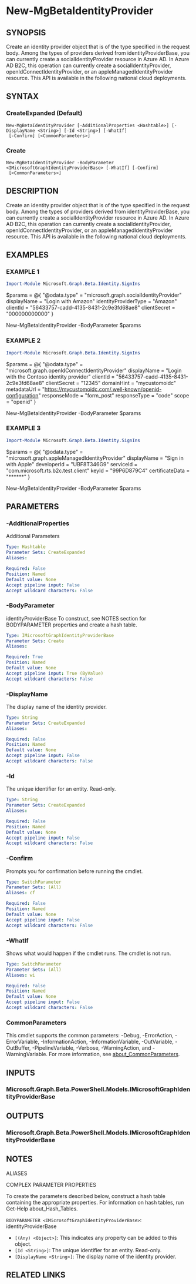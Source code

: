 ﻿---
external help file: Microsoft.Graph.Beta.Identity.SignIns-help.xml
Module Name: Microsoft.Graph.Beta.Identity.SignIns
online version: https://learn.microsoft.com/powershell/module/microsoft.graph.beta.identity.signins/new-mgbetaidentityprovider
schema: 2.0.0
---

# New-MgBetaIdentityProvider

## SYNOPSIS
Create an identity provider object that is of the type specified in the request body.
Among the types of providers derived from identityProviderBase, you can currently create a socialIdentityProvider resource in Azure AD.
In Azure AD B2C, this operation can currently create a socialIdentityProvider, openIdConnectIdentityProvider, or an appleManagedIdentityProvider resource.
This API is available in the following national cloud deployments.

## SYNTAX

### CreateExpanded (Default)
```
New-MgBetaIdentityProvider [-AdditionalProperties <Hashtable>] [-DisplayName <String>] [-Id <String>] [-WhatIf]
 [-Confirm] [<CommonParameters>]
```

### Create
```
New-MgBetaIdentityProvider -BodyParameter <IMicrosoftGraphIdentityProviderBase> [-WhatIf] [-Confirm]
 [<CommonParameters>]
```

## DESCRIPTION
Create an identity provider object that is of the type specified in the request body.
Among the types of providers derived from identityProviderBase, you can currently create a socialIdentityProvider resource in Azure AD.
In Azure AD B2C, this operation can currently create a socialIdentityProvider, openIdConnectIdentityProvider, or an appleManagedIdentityProvider resource.
This API is available in the following national cloud deployments.

## EXAMPLES

### EXAMPLE 1
```powershell
Import-Module Microsoft.Graph.Beta.Identity.SignIns
```

$params = @{
	"@odata.type" = "microsoft.graph.socialIdentityProvider"
	displayName = "Login with Amazon"
	identityProviderType = "Amazon"
	clientId = "56433757-cadd-4135-8431-2c9e3fd68ae8"
	clientSecret = "000000000000"
}

New-MgBetaIdentityProvider -BodyParameter $params

### EXAMPLE 2
```powershell
Import-Module Microsoft.Graph.Beta.Identity.SignIns
```

$params = @{
	"@odata.type" = "microsoft.graph.openIdConnectIdentityProvider"
	displayName = "Login with the Contoso identity provider"
	clientId = "56433757-cadd-4135-8431-2c9e3fd68ae8"
	clientSecret = "12345"
	domainHint = "mycustomoidc"
	metadataUrl = "https://mycustomoidc.com/.well-known/openid-configuration"
	responseMode = "form_post"
	responseType = "code"
	scope = "openid"
}

New-MgBetaIdentityProvider -BodyParameter $params

### EXAMPLE 3
```powershell
Import-Module Microsoft.Graph.Beta.Identity.SignIns
```

$params = @{
	"@odata.type" = "microsoft.graph.appleManagedIdentityProvider"
	displayName = "Sign in with Apple"
	developerId = "UBF8T346G9"
	serviceId = "com.microsoft.rts.b2c.test.client"
	keyId = "99P6D879C4"
	certificateData = "******"
}

New-MgBetaIdentityProvider -BodyParameter $params

## PARAMETERS

### -AdditionalProperties
Additional Parameters

```yaml
Type: Hashtable
Parameter Sets: CreateExpanded
Aliases:

Required: False
Position: Named
Default value: None
Accept pipeline input: False
Accept wildcard characters: False
```

### -BodyParameter
identityProviderBase
To construct, see NOTES section for BODYPARAMETER properties and create a hash table.

```yaml
Type: IMicrosoftGraphIdentityProviderBase
Parameter Sets: Create
Aliases:

Required: True
Position: Named
Default value: None
Accept pipeline input: True (ByValue)
Accept wildcard characters: False
```

### -DisplayName
The display name of the identity provider.

```yaml
Type: String
Parameter Sets: CreateExpanded
Aliases:

Required: False
Position: Named
Default value: None
Accept pipeline input: False
Accept wildcard characters: False
```

### -Id
The unique identifier for an entity.
Read-only.

```yaml
Type: String
Parameter Sets: CreateExpanded
Aliases:

Required: False
Position: Named
Default value: None
Accept pipeline input: False
Accept wildcard characters: False
```

### -Confirm
Prompts you for confirmation before running the cmdlet.

```yaml
Type: SwitchParameter
Parameter Sets: (All)
Aliases: cf

Required: False
Position: Named
Default value: None
Accept pipeline input: False
Accept wildcard characters: False
```

### -WhatIf
Shows what would happen if the cmdlet runs.
The cmdlet is not run.

```yaml
Type: SwitchParameter
Parameter Sets: (All)
Aliases: wi

Required: False
Position: Named
Default value: None
Accept pipeline input: False
Accept wildcard characters: False
```

### CommonParameters
This cmdlet supports the common parameters: -Debug, -ErrorAction, -ErrorVariable, -InformationAction, -InformationVariable, -OutVariable, -OutBuffer, -PipelineVariable, -Verbose, -WarningAction, and -WarningVariable. For more information, see [about_CommonParameters](http://go.microsoft.com/fwlink/?LinkID=113216).

## INPUTS

### Microsoft.Graph.Beta.PowerShell.Models.IMicrosoftGraphIdentityProviderBase
## OUTPUTS

### Microsoft.Graph.Beta.PowerShell.Models.IMicrosoftGraphIdentityProviderBase
## NOTES

ALIASES

COMPLEX PARAMETER PROPERTIES

To create the parameters described below, construct a hash table containing the appropriate properties. For information on hash tables, run Get-Help about_Hash_Tables.


`BODYPARAMETER <IMicrosoftGraphIdentityProviderBase>`: identityProviderBase
  - `[(Any) <Object>]`: This indicates any property can be added to this object.
  - `[Id <String>]`: The unique identifier for an entity. Read-only.
  - `[DisplayName <String>]`: The display name of the identity provider.

## RELATED LINKS
